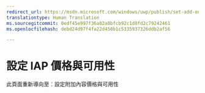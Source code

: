 ```yaml
---
redirect_url: https://msdn.microsoft.com/windows/uwp/publish/set-add-on-pricing-and-availability
translationtype: Human Translation
ms.sourcegitcommit: 0edf45e997f36a82a8bfcb92c1d8fd2c79242461
ms.openlocfilehash: debd24d97f4fa22d450b1c5335937326ddb2af56

---
```


# 設定 IAP 價格與可用性

此頁面重新導向至︰設定附加內容價格與可用性


<!--HONumber=Aug16_HO3-->


